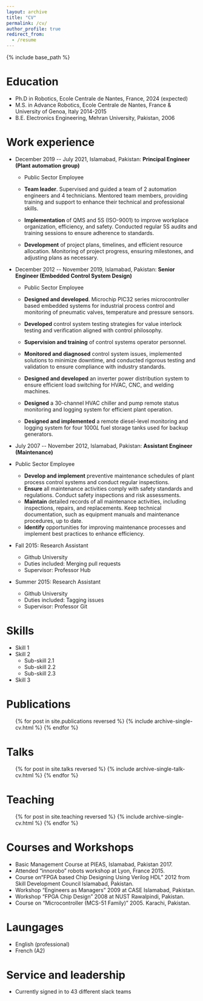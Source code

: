 ```yaml
---
layout: archive
title: "CV"
permalink: /cv/
author_profile: true
redirect_from:
  - /resume
---
```


{% include base_path %}

Education
======
* Ph.D in Robotics, Ecole Centrale de Nantes, France, 2024 (expected)
* M.S. in Advance Robotics, Ecole Centrale de Nantes, France & University of Genoa, Italy 2014-2015
* B.E. Electronics Engineering, Mehran University, Pakistan, 2006

Work experience
======
* December 2019 -- July 2021, Islamabad, Pakistan: **Principal Engineer (Plant automation group)**
  * Public Sector Employee
  * **Team leader**. Supervised and guided a team of 2 automation engineers and 4 technicians. Mentored team members, providing training and support to enhance their technical and professional skills.

  * **Implementation** of QMS and 5S (ISO-9001) to improve workplace organization, efficiency, and safety. Conducted regular 5S audits and training sessions to ensure adherence to standards. 

  * **Development** of project plans, timelines, and efficient resource allocation. Monitoring of project progress, ensuring milestones, and adjusting plans as necessary. 
* December 2012 -- November 2019, Islamabad, Pakistan: **Senior Engineer (Embedded Control System Design)**
  * Public Sector Employee
  * **Designed and developed**. Microchip PIC32 series microcontroller based embedded systems for industrial process control and monitoring of pneumatic valves, temperature  and pressure sensors.

  * **Developed** control system testing strategies for value interlock testing and verification aligned with control philosophy. 
  * **Supervision and training** of control systems operator personnel.
  * **Monitored and diagnosed** control system issues, implemented solutions to minimize downtime, and conducted rigorous testing and validation to ensure compliance with industry standards.
  * **Designed and developed** an inverter power distribution system to ensure efficient load switching for HVAC, CNC, and welding machines.
  * **Designed** a 30-channel HVAC chiller and pump remote status monitoring and logging system for efficient plant operation.
  * **Designed and implemented** a remote diesel-level monitoring and logging system for four 1000$L$ fuel storage tanks used for backup generators.
* July 2007 -- November 2012, Islamabad, Pakistan: **Assistant Engineer (Maintenance)**
* Public Sector Employee
  * **Develop and implement** preventive maintenance schedules of plant process control systems and conduct regular inspections.
  * **Ensure** all maintenance activities comply with safety standards and regulations. Conduct safety inspections and risk assessments.
  * **Maintain** detailed records of all maintenance activities, including inspections, repairs, and replacements. Keep technical documentation, such as equipment manuals and maintenance procedures, up to date.
  * **Identify** opportunities for improving maintenance processes and implement best practices to enhance efficiency.

* Fall 2015: Research Assistant
  * Github University
  * Duties included: Merging pull requests
  * Supervisor: Professor Hub

* Summer 2015: Research Assistant
  * Github University
  * Duties included: Tagging issues
  * Supervisor: Professor Git
  
Skills
======
* Skill 1
* Skill 2
  * Sub-skill 2.1
  * Sub-skill 2.2
  * Sub-skill 2.3
* Skill 3

Publications
======
  <ul>{% for post in site.publications reversed %}
    {% include archive-single-cv.html %}
  {% endfor %}</ul>
  
Talks
======
  <ul>{% for post in site.talks reversed %}
    {% include archive-single-talk-cv.html  %}
  {% endfor %}</ul>
  
Teaching
======
  <ul>{% for post in site.teaching reversed %}
    {% include archive-single-cv.html %}
  {% endfor %}</ul>
  
Courses and Workshops
======
* Basic Management Course at PIEAS, Islamabad, Pakistan 2017.
* Attended “innorobo” robots workshop at Lyon, France 2015.
* Course on“FPGA based Chip Designing Using Verilog HDL” 2012 from Skill Development Council Islamabad, Pakistan.
* Workshop “Engineers as Managers” 2009 at CASE Islamabad, Pakistan.
* Workshop “FPGA Chip Design” 2008 at NUST Rawalpindi, Pakistan.
* Course on “Microcontroller (MCS-51 Family)” 2005. Karachi, Pakistan.


Laungages
======
* English (professional)
* French (A2) 


Service and leadership
======
* Currently signed in to 43 different slack teams
